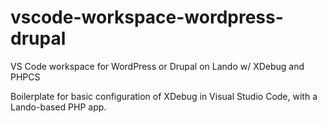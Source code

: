 # vscode-workspace-wordpress-drupal
VS Code workspace for WordPress or Drupal on Lando w/ XDebug and PHPCS

Boilerplate for basic configuration of XDebug in Visual Studio Code, with a Lando-based PHP app.
